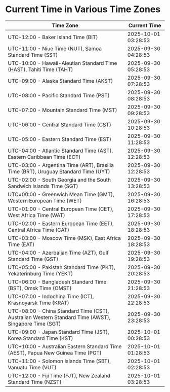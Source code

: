 # Current Time in Various Time Zones

| Time Zone | Current Time |
|-----------|--------------|
| UTC-12:00 - Baker Island Time (BIT) | 2025-10-01 03:28:53 |
| UTC-11:00 - Niue Time (NUT), Samoa Standard Time (SST) | 2025-09-30 04:28:53 |
| UTC-10:00 - Hawaii-Aleutian Standard Time (HAST), Tahiti Time (TAHT) | 2025-09-30 05:28:53 |
| UTC-09:00 - Alaska Standard Time (AKST) | 2025-09-30 07:28:53 |
| UTC-08:00 - Pacific Standard Time (PST) | 2025-09-30 08:28:53 |
| UTC-07:00 - Mountain Standard Time (MST) | 2025-09-30 09:28:53 |
| UTC-06:00 - Central Standard Time (CST) | 2025-09-30 10:28:53 |
| UTC-05:00 - Eastern Standard Time (EST) | 2025-09-30 11:28:53 |
| UTC-04:00 - Atlantic Standard Time (AST), Eastern Caribbean Time (ECT) | 2025-09-30 12:28:53 |
| UTC-03:00 - Argentina Time (ART), Brasília Time (BRT), Uruguay Standard Time (UYT) | 2025-09-30 12:28:53 |
| UTC-02:00 - South Georgia and the South Sandwich Islands Time (SGT) | 2025-09-30 13:28:53 |
| UTC±00:00 - Greenwich Mean Time (GMT), Western European Time (WET) | 2025-09-30 16:28:53 |
| UTC+01:00 - Central European Time (CET), West Africa Time (WAT) | 2025-09-30 17:28:53 |
| UTC+02:00 - Eastern European Time (EET), Central Africa Time (CAT) | 2025-09-30 18:28:53 |
| UTC+03:00 - Moscow Time (MSK), East Africa Time (EAT) | 2025-09-30 18:28:53 |
| UTC+04:00 - Azerbaijan Time (AZT), Gulf Standard Time (GST) | 2025-09-30 19:28:53 |
| UTC+05:00 - Pakistan Standard Time (PKT), Yekaterinburg Time (YEKT) | 2025-09-30 20:28:53 |
| UTC+06:00 - Bangladesh Standard Time (BST), Omsk Time (OMST) | 2025-09-30 21:28:53 |
| UTC+07:00 - Indochina Time (ICT), Krasnoyarsk Time (KRAT) | 2025-09-30 22:28:53 |
| UTC+08:00 - China Standard Time (CST), Australian Western Standard Time (AWST), Singapore Time (SGT) | 2025-09-30 23:28:53 |
| UTC+09:00 - Japan Standard Time (JST), Korea Standard Time (KST) | 2025-10-01 00:28:53 |
| UTC+10:00 - Australian Eastern Standard Time (AEST), Papua New Guinea Time (PGT) | 2025-10-01 01:28:53 |
| UTC+11:00 - Solomon Islands Time (SBT), Vanuatu Time (VUT) | 2025-10-01 02:28:53 |
| UTC+12:00 - Fiji Time (FJT), New Zealand Standard Time (NZST) | 2025-10-01 03:28:53 |
